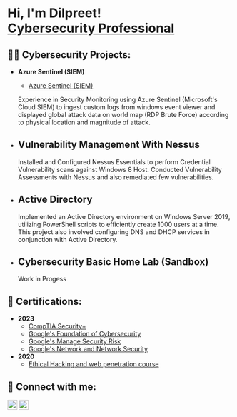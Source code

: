<h1>Hi, I'm Dilpreet! <br/><a href="https://www.linkedin.com/in/dilpreetsinghkohli/">Cybersecurity Professional</a></h1>

<h2>👨‍💻 Cybersecurity Projects:</h2>

- <b>Azure Sentinel (SIEM)</b>
  - [Azure Sentinel (SIEM)](https://github.com/Dilpreet09/Azure-Sentinel-SIEM-)
  <p>Experience in Security Monitoring using Azure Sentinel (Microsoft's Cloud SIEM) to ingest custom logs from windows event viewer and displayed global attack data on world map (RDP Brute Force) according to physical location and magnitude of attack.<p>
  
- <b>Vulnerability Management With Nessus</b>
  - 
  <p>Installed and Configured Nessus Essentials to perform Credential Vulnerability scans against Windows 8 Host. Conducted Vulnerability Assessments with Nessus and also remediated few vulnerabilities.</p>
  
- <b>Active Directory</b>
  - 
  <p>Implemented an Active Directory environment on Windows Server 2019, utilizing PowerShell scripts to efficiently create 1000 users at a time. This project also involved configuring DNS and DHCP services in 
  conjunction with Active Directory.</p>

- <b>Cybersecurity Basic Home Lab (Sandbox)</b>
  -
  <p>Work in Progess</p>
 

<h2>📃 Certifications:</h2>

- <b>2023</b>
  - [CompTIA Security+](https://drive.google.com/file/d/1efECqLRMhOw4TuiULeLpMeaG1siwXhDP/view?usp=drive_link)
  - [Google's Foundation of Cybersecurity](https://drive.google.com/file/d/1x7Wqxhkm1oPBZ08vaba96ngxq3RjcWt3/view?usp=drive_link)
  - [Google's Manage Security Risk](https://drive.google.com/file/d/1OnwTJWozv3ZayzgSx-iWLbsS3Hsc5Bdm/view?usp=drive_link)
  - [Google's Network and Network Security](https://drive.google.com/file/d/1oddfBDfm7vcdMtR8LsjfpqiCdYMH9cY4/view?usp=drive_link)
- <b>2020</b>
  - [Ethical Hacking and web penetration course](https://drive.google.com/file/d/1PAq1fz0QUEwPg4iZc7fGPLUNpYndF1S7/view?usp=sharing)

<h2> 🤳 Connect with me:</h2>

[<img align="left" alt="JoshMadakor | Twitter" width="22px" src="https://cdn.jsdelivr.net/npm/simple-icons@v3/icons/twitter.svg" />][twitter]
[<img align="left" alt="JoshMadakor | LinkedIn" width="22px" src="https://cdn.jsdelivr.net/npm/simple-icons@v3/icons/linkedin.svg" />][linkedin]

[twitter]: https://twitter.com/dilpreetkoh?s=11&t=yLRhLV5G5suLBb3eIOPScw
[linkedin]: https://www.linkedin.com/in/dilpreetsinghkohli/

<!--
**joshmadakor1/joshmadakor1** is a ✨ _special_ ✨ repository because its `README.md` (this file) appears on your GitHub profile.

Here are some ideas to get you started:

- 🔭 I’m currently working on ...
- 🌱 I’m currently learning ...
- 👯 I’m looking to collaborate on ...
- 🤔 I’m looking for help with ...
- 💬 Ask me about ...
- 📫 How to reach me: ...
- 😄 Pronouns: ...
- ⚡ Fun fact: ...
-->
